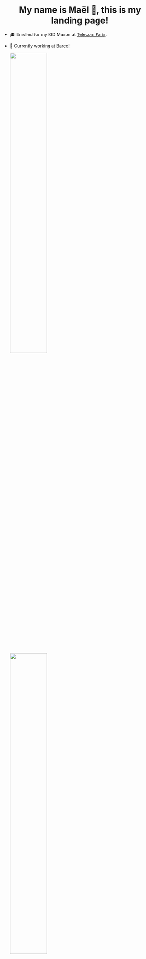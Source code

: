 <h1 align="center"> My name is Maël 🔭, this is my landing page! </h1>

<!--
**Skyepulse/Skyepulse** is a ✨ _special_ ✨ repository because its `README.md` (this file) appears on your GitHub profile.

Here are some ideas to get you started:

- 🔭 I’m currently working on ...
- 🌱 I’m currently learning ...
- 👯 I’m looking to collaborate on ...
- 🤔 I’m looking for help with ...
- 💬 Ask me about ...
- 📫 How to reach me: ...
- 😄 Pronouns: ...
- ⚡ Fun fact: ...
-->

- 🎓 Enrolled for my IGD Master at [Telecom Paris](https://www.telecom-paris.fr/).
- 🌱 Currently working at [Barco](https://www.barco.com/en)!

  <img height="50%" width="auto" src ="https://github-readme-stats.vercel.app/api?username=Skyepulse&show_icons=true&count_private=true&theme=tokyonight&hide_border=true&hide=stars&bg_color=00000000&rank_icon=github">
  <img height="50%" width="auto" src ="https://github-readme-stats.vercel.app/api/top-langs/?username=Skyepulse&layout=compact&hide_border=true&theme=tokyonight&bg_color=00000000&langs_count=6&hide=jupyter%20notebook,tex,css,php">

---

### 🚀 Check Out My Latest Project!

**🧠 Convolutional Neural Network Visualizer**  
An interactive tool to **see animated inferences** and explore the **inner workings** of a CNN with a BabylonJS Scene.

🔗 [**Click Here to Try It Live**](https://www.008032025.xyz)

---

### 🎨 Latest Images Drawn by users of the Visualizer

<div style="display: flex; justify-content: center; gap: 10px; flex-wrap: wrap;">
  <img src="https://www.008032025.xyz/api/random_image?t=1751425491" alt="Random Image" width="200"/>
  <img src="https://www.008032025.xyz/api/random_image?t=1751421727" alt="Random Image" width="200"/>
  <img src="https://www.008032025.xyz/api/random_image?t=1751408880" alt="Random Image" width="200"/>
  <img src="https://www.008032025.xyz/api/random_image?t=1751421330" alt="Random Image" width="200"/>
  <img src="https://www.008032025.xyz/api/random_image?t=1751412288" alt="Random Image" width="200"/>
  <img src="https://www.008032025.xyz/api/random_image?t=1751435828" alt="Random Image" width="200"/>
  <img src="https://www.008032025.xyz/api/random_image?t=1751434312" alt="Random Image" width="200"/>
  <img src="https://www.008032025.xyz/api/random_image?t=1751415484" alt="Random Image" width="200"/>
</div>



> ✏️ These are selected by random among the the most recent images drawn by users and used as inputs in the live CNN visualizer above — updating in real time as people interact with it!

---
